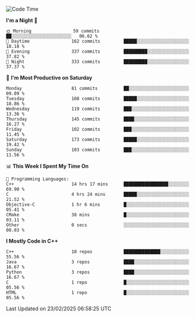<!--START_SECTION:waka-->
![Code Time](http://img.shields.io/badge/Code%20Time-293%20hrs%2030%20mins-blue)

**I'm a Night 🦉** 

```text
🌞 Morning                59 commits          ██░░░░░░░░░░░░░░░░░░░░░░░   06.62 % 
🌆 Daytime                162 commits         █████░░░░░░░░░░░░░░░░░░░░   18.18 % 
🌃 Evening                337 commits         █████████░░░░░░░░░░░░░░░░   37.82 % 
🌙 Night                  333 commits         █████████░░░░░░░░░░░░░░░░   37.37 % 
```
📅 **I'm Most Productive on Saturday** 

```text
Monday                   81 commits          ██░░░░░░░░░░░░░░░░░░░░░░░   09.09 % 
Tuesday                  168 commits         █████░░░░░░░░░░░░░░░░░░░░   18.86 % 
Wednesday                119 commits         ███░░░░░░░░░░░░░░░░░░░░░░   13.36 % 
Thursday                 145 commits         ████░░░░░░░░░░░░░░░░░░░░░   16.27 % 
Friday                   102 commits         ███░░░░░░░░░░░░░░░░░░░░░░   11.45 % 
Saturday                 173 commits         █████░░░░░░░░░░░░░░░░░░░░   19.42 % 
Sunday                   103 commits         ███░░░░░░░░░░░░░░░░░░░░░░   11.56 % 
```


📊 **This Week I Spent My Time On** 

```text
💬 Programming Languages: 
C++                      14 hrs 17 mins      █████████████████░░░░░░░░   69.90 % 
C                        4 hrs 24 mins       █████░░░░░░░░░░░░░░░░░░░░   21.52 % 
Objective-C              1 hr 6 mins         █░░░░░░░░░░░░░░░░░░░░░░░░   05.41 % 
CMake                    38 mins             █░░░░░░░░░░░░░░░░░░░░░░░░   03.11 % 
Other                    0 secs              ░░░░░░░░░░░░░░░░░░░░░░░░░   00.03 % 
```

**I Mostly Code in C++** 

```text
C++                      10 repos            ██████████████░░░░░░░░░░░   55.56 % 
Java                     3 repos             ████░░░░░░░░░░░░░░░░░░░░░   16.67 % 
Python                   3 repos             ████░░░░░░░░░░░░░░░░░░░░░   16.67 % 
C                        1 repo              █░░░░░░░░░░░░░░░░░░░░░░░░   05.56 % 
HTML                     1 repo              █░░░░░░░░░░░░░░░░░░░░░░░░   05.56 % 
```




 Last Updated on 23/02/2025 06:58:25 UTC
<!--END_SECTION:waka-->
